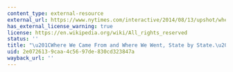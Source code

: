 ```yaml
---
content_type: external-resource
external_url: https://www.nytimes.com/interactive/2014/08/13/upshot/where-people-in-each-state-were-born.html
has_external_license_warning: true
license: https://en.wikipedia.org/wiki/All_rights_reserved
status: ''
title: "\u201CWhere We Came From and Where We Went, State by State.\u201D"
uid: 2e072613-9caa-4c56-97de-830cd323847a
wayback_url: ''
---
```


